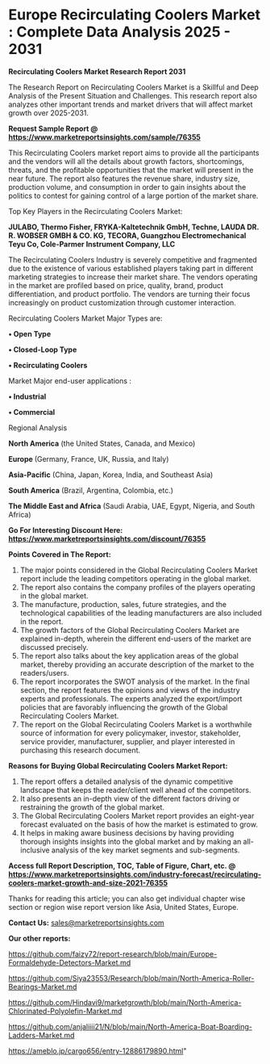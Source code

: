 # Europe Recirculating Coolers Market : Complete Data Analysis 2025 - 2031

<strong>Recirculating Coolers Market Research Report 2031</strong>

The Research Report on Recirculating Coolers Market is a Skillful and Deep Analysis of the Present Situation and Challenges. This research report also analyzes other important trends and market drivers that will affect market growth over 2025-2031.

<strong>Request Sample Report @ <a href=https://www.marketreportsinsights.com/sample/76355>https://www.marketreportsinsights.com/sample/76355</a></strong>

This Recirculating Coolers market report aims to provide all the participants and the vendors will all the details about growth factors, shortcomings, threats, and the profitable opportunities that the market will present in the near future. The report also features the revenue share, industry size, production volume, and consumption in order to gain insights about the politics to contest for gaining control of a large portion of the market share.

Top Key Players in the Recirculating Coolers Market:

<strong>JULABO, Thermo Fisher, FRYKA-Kaltetechnik GmbH, Techne, LAUDA DR. R. WOBSER GMBH & CO. KG, TECORA, Guangzhou Electromechanical Teyu Co, Cole-Parmer Instrument Company, LLC</strong>

The Recirculating Coolers Industry is severely competitive and fragmented due to the existence of various established players taking part in different marketing strategies to increase their market share. The vendors operating in the market are profiled based on price, quality, brand, product differentiation, and product portfolio. The vendors are turning their focus increasingly on product customization through customer interaction.

Recirculating Coolers Market Major Types are:

<strong>• Open Type

• Closed-Loop Type

• Recirculating Coolers</strong>

Market Major end-user applications :

<strong>• Industrial

• Commercial</strong>

Regional Analysis

</u><strong><b>North America</b></strong> (the United States, Canada, and Mexico)

<strong><b>Europe </b></strong>(Germany, France, UK, Russia, and Italy)

<strong><b>Asia-Pacific</b></strong> (China, Japan, Korea, India, and Southeast Asia)

<strong><b>South America</b></strong> (Brazil, Argentina, Colombia, etc.)

<strong><b>The Middle East and Africa</b></strong> (Saudi Arabia, UAE, Egypt, Nigeria, and South Africa)

<strong>Go For Interesting Discount Here: <a href=https://www.marketreportsinsights.com/discount/76355>https://www.marketreportsinsights.com/discount/76355</a></strong>

<strong>Points Covered in The Report:</strong>
<ol>
  <li>The major points considered in the Global Recirculating Coolers Market report include the leading competitors operating in the global market.</li>
  <li>The report also contains the company profiles of the players operating in the global market.</li>
  <li>The manufacture, production, sales, future strategies, and the technological capabilities of the leading manufacturers are also included in the report.</li>
  <li>The growth factors of the Global Recirculating Coolers Market are explained in-depth, wherein the different end-users of the market are discussed precisely.</li>
  <li>The report also talks about the key application areas of the global market, thereby providing an accurate description of the market to the readers/users.</li>
  <li>The report incorporates the SWOT analysis of the market. In the final section, the report features the opinions and views of the industry experts and professionals. The experts analyzed the export/import policies that are favorably influencing the growth of the Global Recirculating Coolers Market.</li>
  <li>The report on the Global Recirculating Coolers Market is a worthwhile source of information for every policymaker, investor, stakeholder, service provider, manufacturer, supplier, and player interested in purchasing this research document.</li>
</ol>
<strong>Reasons for Buying Global Recirculating Coolers Market Report:</strong>

<ol>
  <li>The report offers a detailed analysis of the dynamic competitive landscape that keeps the reader/client well ahead of the competitors.</li>
  <li>It also presents an in-depth view of the different factors driving or restraining the growth of the global market.</li>
  <li>The Global Recirculating Coolers Market report provides an eight-year forecast evaluated on the basis of how the market is estimated to grow.</li>
  <li>It helps in making aware business decisions by having providing thorough insights insights into the global market and by making an all-inclusive analysis of the key market segments and sub-segments.</li>
</ol>
<strong>Access full Report Description, TOC, Table of Figure, Chart, etc. @ <a href=https://www.marketreportsinsights.com/industry-forecast/recirculating-coolers-market-growth-and-size-2021-76355>https://www.marketreportsinsights.com/industry-forecast/recirculating-coolers-market-growth-and-size-2021-76355</a></strong>


Thanks for reading this article; you can also get individual chapter wise section or region wise report version like Asia, United States, Europe.

<strong>Contact Us:</strong>
sales@marketreportsinsights.com

<strong>Our other reports:</strong>

<a href=https://github.com/faizy72/report-research/blob/main/Europe-Formaldehyde-Detectors-Market.md>https://github.com/faizy72/report-research/blob/main/Europe-Formaldehyde-Detectors-Market.md</a>

<a href=https://github.com/Siya23553/Research/blob/main/North-America-Roller-Bearings-Market.md>https://github.com/Siya23553/Research/blob/main/North-America-Roller-Bearings-Market.md</a>

<a href=https://github.com/Hindavi9/marketgrowth/blob/main/North-America-Chlorinated-Polyolefin-Market.md>https://github.com/Hindavi9/marketgrowth/blob/main/North-America-Chlorinated-Polyolefin-Market.md</a>

<a href=https://github.com/anjaliiii21/N/blob/main/North-America-Boat-Boarding-Ladders-Market.md>https://github.com/anjaliiii21/N/blob/main/North-America-Boat-Boarding-Ladders-Market.md</a>

<a href=https://ameblo.jp/cargo656/entry-12886179890.html>https://ameblo.jp/cargo656/entry-12886179890.html</a>"
